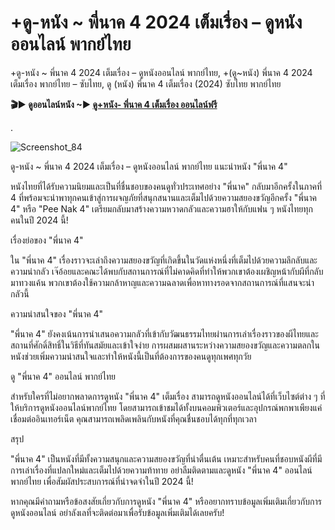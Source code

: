 # +ดู-หนัง ~ พี่นาค 4 2024 เต็มเรื่อง – ดูหนังออนไลน์ พากย์ไทย

+ดู-หนัง ~ พี่นาค 4 2024 เต็มเรื่อง – ดูหนังออนไลน์ พากย์ไทย, +(ดู~หนัง) พี่นาค 4 2024 เต็มเรื่อง พากย์ไทย – ซับไทย, ดู (หนัง) พี่นาค 4 เต็มเรื่อง (2024) ซับไทย พากย์ไทย

**🎬▶ ดูออนไลน์หนัง ~► [ดู+หนัง- พี่นาค 4 เต็มเรื่อง ออนไลน์ฟรี](https://hajsgdhuajsdas.github.io/PeeNak4/)**

.

![Screenshot_84](https://github.com/mexikdu/.github/assets/173977668/b622d339-9d89-4fc1-af06-b18242bd4301)

ดู-หนัง ~ พี่นาค 4 2024 เต็มเรื่อง – ดูหนังออนไลน์ พากย์ไทย
แนะนำหนัง "พี่นาค 4"

หนังไทยที่ได้รับความนิยมและเป็นที่ชื่นชอบของคนดูทั่วประเทศอย่าง "พี่นาค" กลับมาอีกครั้งในภาคที่ 4 ที่พร้อมจะนำพาทุกคนเข้าสู่การผจญภัยที่สนุกสนานและเต็มไปด้วยความสยองขวัญอีกครั้ง "พี่นาค 4" หรือ "Pee Nak 4" เตรียมกลับมาสร้างความหวาดกลัวและความฮาให้กับแฟน ๆ หนังไทยทุกคนในปี 2024 นี้!

เรื่องย่อของ "พี่นาค 4"

ใน "พี่นาค 4" เรื่องราวจะเล่าถึงความสยองขวัญที่เกิดขึ้นในวัดแห่งหนึ่งที่เต็มไปด้วยความลึกลับและความน่ากลัว เจ๊อ้อยและคณะได้พบกับสถานการณ์ที่ไม่คาดคิดที่ทำให้พวกเขาต้องเผชิญหน้ากับผีที่กลับมาทวงแค้น พวกเขาต้องใช้ความกล้าหาญและความฉลาดเพื่อหาทางรอดจากสถานการณ์ที่แสนจะน่ากลัวนี้

ความน่าสนใจของ "พี่นาค 4"

"พี่นาค 4" ยังคงเน้นการนำเสนอความกลัวที่เข้ากับวัฒนธรรมไทยผ่านการเล่าเรื่องราวของผีไทยและสถานที่ศักดิ์สิทธิ์ในวิธีที่ทันสมัยและเข้าใจง่าย การผสมผสานระหว่างความสยองขวัญและความตลกในหนังช่วยเพิ่มความน่าสนใจและทำให้หนังนี้เป็นที่ต้องการของคนดูทุกเพศทุกวัย

ดู "พี่นาค 4" ออนไลน์ พากย์ไทย

สำหรับใครที่ไม่อยากพลาดการดูหนัง "พี่นาค 4" เต็มเรื่อง สามารถดูหนังออนไลน์ได้ที่เว็บไซต์ต่าง ๆ ที่ให้บริการดูหนังออนไลน์พากย์ไทย โดยสามารถเข้าชมได้ทั้งบนคอมพิวเตอร์และอุปกรณ์พกพาเพียงแค่เชื่อมต่ออินเทอร์เน็ต คุณสามารถเพลิดเพลินกับหนังที่คุณชื่นชอบได้ทุกที่ทุกเวลา

สรุป

"พี่นาค 4" เป็นหนังที่มีทั้งความสนุกและความสยองขวัญที่น่าตื่นเต้น เหมาะสำหรับคนที่ชอบหนังผีที่มีการเล่าเรื่องที่แปลกใหม่และเต็มไปด้วยความท้าทาย อย่าลืมติดตามและดูหนัง "พี่นาค 4" ออนไลน์ พากย์ไทย เพื่อสัมผัสประสบการณ์ที่น่าจดจำในปี 2024 นี้!

หากคุณมีคำถามหรือข้อสงสัยเกี่ยวกับการดูหนัง "พี่นาค 4" หรืออยากทราบข้อมูลเพิ่มเติมเกี่ยวกับการดูหนังออนไลน์ อย่าลังเลที่จะติดต่อมาเพื่อรับข้อมูลเพิ่มเติมได้เลยครับ!

